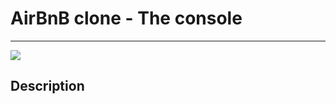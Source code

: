 <h1>  AirBnB clone - The console </h1>

<hr />

<img src="/Images/console.png" border="0">

<h2> Description </h2>

